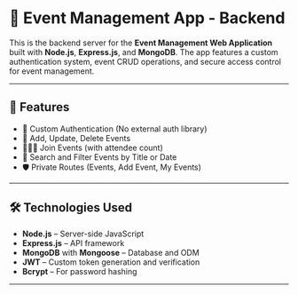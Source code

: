 # 🎯 Event Management App - Backend

This is the backend server for the **Event Management Web Application** built with **Node.js**, **Express.js**, and **MongoDB**. The app features a custom authentication system, event CRUD operations, and secure access control for event management.

---

## 🚀 Features

- 🔐 Custom Authentication (No external auth library)
- 📅 Add, Update, Delete Events
- 🧑‍🤝‍🧑 Join Events (with attendee count)
- 🔎 Search and Filter Events by Title or Date
- 🛡 Private Routes (Events, Add Event, My Events)

---

## 🛠 Technologies Used

- **Node.js** – Server-side JavaScript
- **Express.js** – API framework
- **MongoDB** with **Mongoose** – Database and ODM
- **JWT** – Custom token generation and verification
- **Bcrypt** – For password hashing

---


